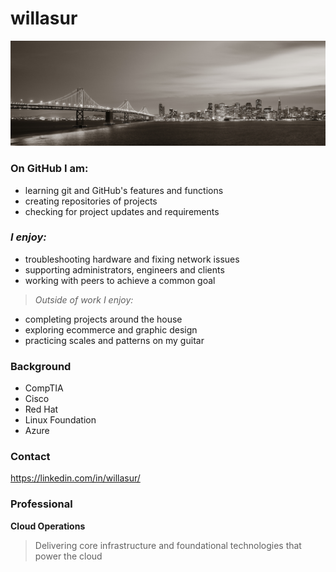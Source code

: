 # willasur


![Bay Bridge at Night](./assets/banner.png) 

### On GitHub I am:
- learning git and GitHub's features and functions
- creating repositories of projects
- checking for project updates and requirements

### ***I enjoy:***

- troubleshooting hardware and fixing network issues
- supporting administrators, engineers and clients
- working with peers to achieve a common goal

>*Outside of work I enjoy:*
- completing projects around the house
- exploring ecommerce and graphic design
- practicing scales and patterns on my guitar 

### Background
- CompTIA
- Cisco
- Red Hat
- Linux Foundation
- Azure

### Contact

<https://linkedin.com/in/willasur/>

### Professional
**Cloud Operations**  
>Delivering core infrastructure and foundational technologies that power the cloud




